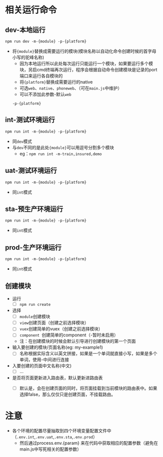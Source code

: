 # 相关运行命令

## dev-本地运行
 ```
 npm run dev -m-{module} -p-{platform}
 ```
- 将`{module}`替换成需要运行的模块(模块名称以自动化命令创建时候的首字母小写的驼峰名称)
  - 因为本地运行所以此处每次运行只能运行一个模块，如果要运行多个模块，另启cmd终端再次运行，程序会根据自动命令创建模块是记录的port端口来运行各自模块的
  - 将`{platform}`替换成需要运行的native
  - 可选`web`、`native`、`phoneweb`、（可在`main.js`中维护）
  - 可以不添加此参数-默认`web`
  ```
  -p-{platform}
  ```

## int-测试环境运行
```
npm run int -m-{module} -p-{platform}
```
- 同`dev`模式
- 与`dev`不同的是此处`{module}`可以用逗号分割多个模块
  - eg：`npm run int -m-train,insured,demo`

## uat-测试环境运行
```
npm run int -m-{module} -p-{platform}
```
- 同`int`模式

## sta-预生产环境运行
```
npm run int -m-{module} -p-{platform}
```
- 同`int`模式

## prod-生产环境运行
```
npm run int -m-{module} -p-{platform}
```
- 同`int`模式


## 创建模块
- 运行
  - [ ] `npm run create`
- 选择
  - [ ] `module`创建模块
  - [ ] `view`创建页面（创建之前选择模块）
  - [ ] `vuex`创建简单的vuex（创建之前选择模块）
  - [ ] `component `创建简单的component（-暂时未启用）
  - 注：在创建模块的时候会默认引导进行创建模块的第一个页面
- 输入要创建的模块/页面名称(eg: my-example1)
  - [ ] 名称根据实际含义以英文拼接，如果是一个单词就直接小写，如果是多个单词，使用-中间进行连接
- 入要创建的页面中文名称(中文)
  - [ ] ...
- 是否将页面更新进入路由表，默认更新进路由表
  - [ ] 默认是，会在创建页面的同时，将页面挂载到当前模块的路由表中。如果选择false，那么仅仅只是创建页面，不挂载路由。


# 注意
- 各个环境的配置尽量抽取到四个环境变量配置文件中（`.env.int`,`.env.uat`,`.env.sta`,`.env.prod`）
  - 然后通过process.env.{param} 来在代码中获取相应的配置参数（避免在main.js中写死相关的配置参数）